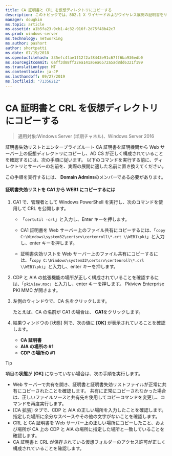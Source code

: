 ```yaml
---
title: CA 証明書と CRL を仮想ディレクトリにコピーする
description: このトピックでは、802.1 X ワイヤードおよびワイヤレス展開の証明書をサーバーのデプロイ ガイドの一部
manager: dougkim
ms.topic: article
ms.assetid: a1b5fa23-9cb1-4c32-916f-2d75f48b42c7
ms.prod: windows-server
ms.technology: networking
ms.author: pashort
author: shortpatti
ms.date: 07/19/2018
ms.openlocfilehash: 335efc4fae1f12f2af8443e91c67ff6ba936edb0
ms.sourcegitcommit: 6aff3d88ff22ea141a6ea6572a5ad8dd6321f199
ms.translationtype: MT
ms.contentlocale: ja-JP
ms.lasthandoff: 09/27/2019
ms.locfileid: "71356212"
---
```

# <a name="copy-the-ca-certificate-and-crl-to-the-virtual-directory"></a>CA 証明書と CRL を仮想ディレクトリにコピーする

>適用対象:Windows Server (半期チャネル)、Windows Server 2016

証明書失効リストとエンタープライズルート CA 証明書を証明機関から Web サーバー上の仮想ディレクトリにコピーし、AD CS が正しく構成されていることを確認するには、次の手順に従います。 以下のコマンドを実行する前に、ディレクトリとサーバーの名前を、実際の展開に適した名前に置き換えてください。  
  
この手順を実行するには、 **Domain Admins**のメンバーである必要があります。  
  
#### <a name="to-copy-the-certificate-revocation-list-from-ca1-to-web1"></a>証明書失効リストを CA1 から WEB1 にコピーするには  
  
1.  CA1 で、管理者として Windows PowerShell を実行し、次のコマンドを使用して CRL を公開します。  
  
    - 「`certutil -crl`」と入力し、Enter キーを押します。  

    - CA1 証明書を Web サーバー上のファイル共有にコピーするには、「`copy C:\Windows\system32\certsrv\certenroll\*.crt \\WEB1\pki`」と入力し、enter キーを押します。  
    
    - 証明書失効リストを Web サーバー上のファイル共有にコピーするには、「`copy C:\Windows\system32\certsrv\certenroll\*.crl \\WEB1\pki`」と入力し、enter キーを押します。  
  
2.  CDP と AIA の拡張機能の場所が正しく構成されていることを確認するには、「`pkiview.msc`」と入力し、enter キーを押します。 Pkiview Enterprise PKI MMC が開きます。  
  
3.  左側のウィンドウで、CA 名をクリックします。<p>たとえば、CA の名前が CA1 の場合は、 **CA1**をクリックします。 

4. 結果ウィンドウの [状態] 列で、次の値に **[OK]** が表示されていることを確認します。

    - **CA 証明書**
    - **AIA の場所の #1**
    - **CDP の場所の #1**   
  
  
> [!TIP]  
> 項目の**状態**が **[OK]** になっていない場合は、次の手順を実行します。  
> -   Web サーバーで共有を開き、証明書と証明書失効リストファイルが正常に共有にコピーされたことを確認します。 共有に正常にコピーされなかった場合は、正しいファイルソースと共有先を使用してコピーコマンドを変更し、コマンドを再度実行します。  
> -   [CA 拡張] タブで、CDP と AIA の正しい場所を入力したことを確認します。指定した場所に余分なスペースやその他の文字がないことを確認します。  
> -   CRL と CA 証明書を Web サーバー上の正しい場所にコピーしたこと、および場所が CA 上の CDP と AIA の場所に指定した場所と一致していることを確認します。  
> -   CA 証明書と CRL が保存されている仮想フォルダーのアクセス許可が正しく構成されていることを確認します。  
  


